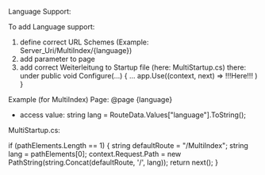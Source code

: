 Language Support:

To add Language support:
  1. define correct URL Schemes (Example: Server_Uri/MultiIndex/{language})
  2. add parameter to page
  3. add correct Weiterleitung to Startup file (here: MultiStartup.cs)
   there: under public void Configure(...) {
      ...
      app.Use((context, next) => 
        !!!Here!!!
      )
     }
 
Example (for MultiIndex)
Page:
@page {language}

- access value: string lang = RouteData.Values["language"].ToString();

MultiStartup.cs:

if (pathElements.Length == 1)
{
    string defaultRoute = "/MultiIndex";
    string lang = pathElements[0];
    context.Request.Path = new PathString(string.Concat(defaultRoute, '/', lang));
    return next();
}
